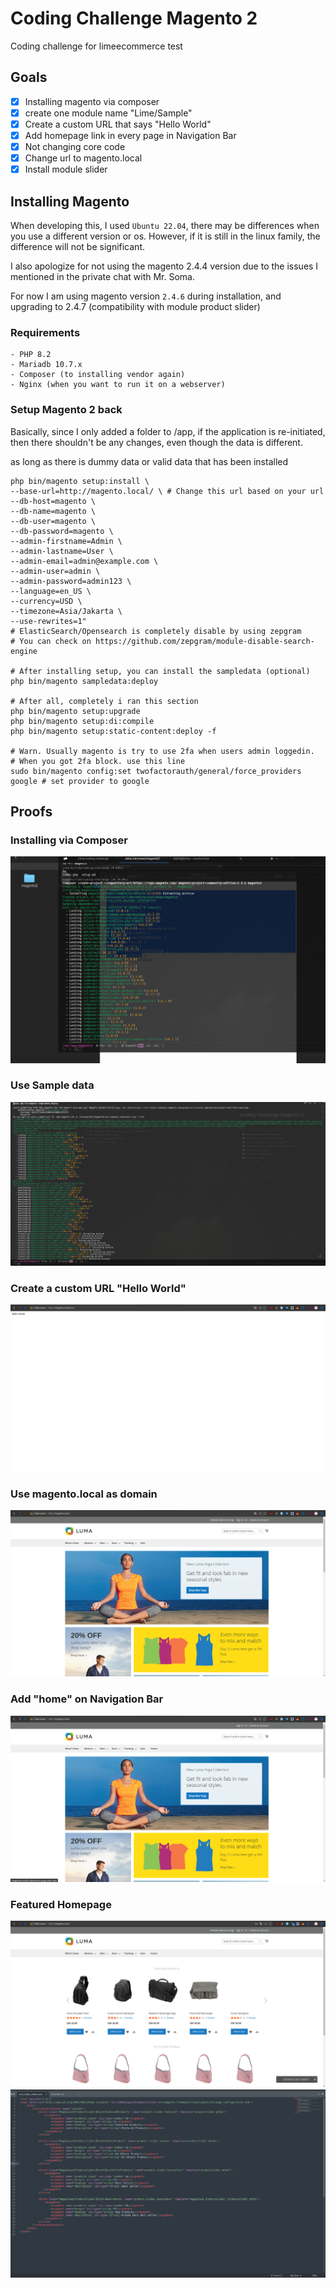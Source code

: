 # Coding Challenge Magento 2
Coding challenge for limeecommerce test

## Goals
- [x] Installing magento via composer
- [x] create one module name "Lime/Sample" 
- [x] Create a custom URL that says "Hello World"
- [x] Add homepage link in every page in Navigation Bar
- [x] Not changing core code
- [x] Change url to magento.local
- [x] Install module slider

## Installing Magento 
When developing this, I used `Ubuntu 22.04`, there may be differences when you use a different version or os.
However, if it is still in the linux family, the difference will not be significant.

I also apologize for not using the magento 2.4.4 version due to the issues I mentioned in the private chat with Mr. Soma.

For now I am using magento version `2.4.6` during installation, and upgrading to 2.4.7 (compatibility with module product slider)

### Requirements
```
- PHP 8.2
- Mariadb 10.7.x
- Composer (to installing vendor again)
- Nginx (when you want to run it on a webserver)
```

### Setup Magento 2 back
Basically, since I only added a folder to /app, if the application is re-initiated, then there shouldn't be any changes, even though the data is different.

as long as there is dummy data or valid data that has been installed
```
php bin/magento setup:install \
--base-url=http://magento.local/ \ # Change this url based on your url
--db-host=magento \
--db-name=magento \
--db-user=magento \
--db-password=magento \
--admin-firstname=Admin \
--admin-lastname=User \
--admin-email=admin@example.com \
--admin-user=admin \
--admin-password=admin123 \
--language=en_US \
--currency=USD \
--timezone=Asia/Jakarta \
--use-rewrites=1"
# ElasticSearch/Opensearch is completely disable by using zepgram
# You can check on https://github.com/zepgram/module-disable-search-engine

# After installing setup, you can install the sampledata (optional)
php bin/magento sampledata:deploy

# After all, completely i ran this section
php bin/magento setup:upgrade
php bin/magento setup:di:compile
php bin/magento setup:static-content:deploy -f

# Warn. Usually magento is try to use 2fa when users admin loggedin.
# When you got 2fa block. use this line
sudo bin/magento config:set twofactorauth/general/force_providers google # set provider to google
```

## Proofs

### Installing via Composer
![screenshots/installing-on-composer.png](screenshots/installing-on-composer.png)

### Use Sample data
![./screenshots/use-sample-data.png](./screenshots/use-sample-data.png)

### Create a custom URL "Hello World"
![screenshots/hello-world.png](screenshots/hello-world.png)

### Use magento.local as domain
![screenshots/use-magento.local-domain.png](screenshots/use-magento.local-domain.png)

### Add "home" on Navigation Bar 
![screenshots/add-home-url-on-navigation-bar.png](screenshots/add-home-url-on-navigation-bar.png)

### Featured Homepage
![screenshots/featured-homepage.png](screenshots/featured-homepage.png)
![screenshots/featured-homepage-code.png](screenshots/featured-homepage-code.png)

